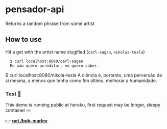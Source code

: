# pensador-api

Returns a random phrase from some artist


## How to use

Hit a get with the artist name slugified (```carl-sagan```, ```nikolas-tesla```)

```
  $ curl localhost:8080/carl-sagan
  Eu não quero acreditar, eu quero saber.
  ```

  $ curl localhost:8080/nikola-tesla
  A ciência é, portanto, uma perversão de si mesma,
  a menos que tenha como fim último, melhorar a humanidade.
</pre>

### Test 🎉

This demo is running public at heroku, first request may be longer, sleepy container 💤

👉 <b>[get /bob-marley](https://pensador-api.herokuapp.com/bob-marley)</b>
<small></small>
